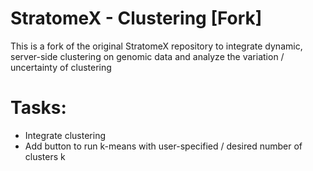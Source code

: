 StratomeX - Clustering [Fork]
=============================

This is a fork of the original StratomeX repository to integrate dynamic, server-side clustering on
genomic data and analyze the variation / uncertainty of clustering

Tasks:
=====
- Integrate clustering
- Add button to run k-means with user-specified / desired number of clusters k
